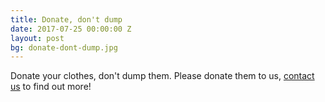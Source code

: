 ```yaml
---
title: Donate, don't dump
date: 2017-07-25 00:00:00 Z
layout: post
bg: donate-dont-dump.jpg
---
```


Donate your clothes, don't dump them. Please donate them to us, [contact us](/contact) to find out more!